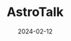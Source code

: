 ---  
layout: startup_page  
title: "AstroTalk"  
id: "astrotalk.com"  
permalink: "/astrotalkastrotalk.com02122024/"  
website: "https://astrotalk.com/"  
funding_round: "Series A"  
funding_amount: "$20M"  
investors: "Left Lane Capital"  
about: "AstroTalk is a spiritual-tech startup connecting astrologers and customers through a technology platform. It focuses on providing one-on-one consultations and offers services such as devotion offerings, prioritizing user privacy. The platform boasts a large user base and a significant annual recurring revenue."  
markets: "Spiritual Technology, Astrology"  
hq: "New Delhi, Delhi, India"  
founded_year: "2017"  
linkedin: "https://in.linkedin.com/company/astrotalk-online-astrology-predictions"  
twitter: ""  
instagram: ""  
facebook: ""  
crunchbase: "https://www.crunchbase.com/organization/astrotalk"  
pitchbook: "https://pitchbook.com/profiles/company/500572-72"  

date_display: "12-Feb-2024"  
date: "2024-02-12"

# SEO Optimization  
meta_title: "AstroTalk - Series A Funding ($20M)"  
meta_description: "AstroTalk, AstroTalk is a spiritual-tech startup connecting astrologers and customers through a technology platform. It focuses on providing one-on-one consultat..."  
meta_keywords: "AstroTalk, Spiritual Technology, Astrology, Series A funding"  
canonical_url: "https://startup.projectstartups.com/astrotalkastrotalk.com02122024/"  
---
